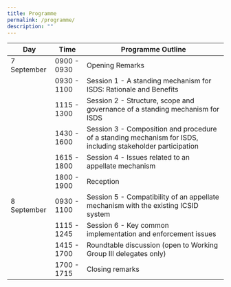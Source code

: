 ```yaml
---
title: Programme
permalink: /programme/
description: ""
---
```

| Day | Time | Programme Outline |
| -------- | -------- | -------- |
| 7 September     | 0900 - 0930    | Opening Remarks  |
|       | 0930 - 1100    | Session 1 - A standing mechanism for ISDS: Rationale and Benefits  |
|       | 1115 - 1300    | Session 2 - Structure, scope and governance of a standing mechanism for ISDS  |
|       | 1430 - 1600    | Session 3 - Composition and procedure of a standing mechanism for ISDS, including stakeholder participation  |
|      | 1615 - 1800    | Session 4 - Issues related to an appellate mechanism  |
|       | 1800 - 1900    | Reception  |
| 8 September     | 0930 - 1100    | Session 5 - Compatibility of an appellate mechanism with the existing ICSID system  |
|      | 1115 - 1245    | Session 6 - Key common implementation and enforcement issues  |
|      | 1415 - 1700    | Roundtable discussion (open to Working Group III delegates only)  |
|      | 1700 - 1715    | Closing remarks  |

